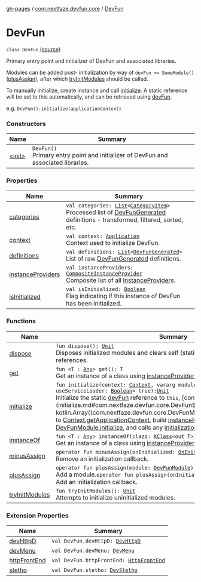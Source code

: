 [gh-pages](../../index.md) / [com.nextfaze.devfun.core](../index.md) / [DevFun](.)

# DevFun

`class DevFun` [(source)](https://github.com/NextFaze/dev-fun/tree/master/devfun/src/main/java/com/nextfaze/devfun/core/DevFun.kt#L98)

Primary entry point and initializer of DevFun and associated libraries.

Modules can be added post- initialization by way of `devFun += SomeModule()` ([plusAssign](plus-assign.md)), after which [tryInitModules](try-init-modules.md) should be called.

To manually initialize, create instance and call [initialize](initialize.md).
A static reference will be set to this automatically, and can be retrieved using [devFun](../dev-fun.md).

e.g. `DevFun().initialize(applicationContext)`

### Constructors

| Name | Summary |
|---|---|
| [&lt;init&gt;](-init-.md) | `DevFun()`<br>Primary entry point and initializer of DevFun and associated libraries. |

### Properties

| Name | Summary |
|---|---|
| [categories](categories.md) | `val categories: `[`List`](https://kotlinlang.org/api/latest/jvm/stdlib/kotlin.collections/-list/index.html)`<`[`CategoryItem`](../-category-item/index.md)`>`<br>Processed list of [DevFunGenerated](../../com.nextfaze.devfun.generated/-dev-fun-generated/index.md) definitions - transformed, filtered, sorted, etc. |
| [context](context.md) | `val context: `[`Application`](https://developer.android.com/reference/android/app/Application.html)<br>Context used to initialize DevFun. |
| [definitions](definitions.md) | `val definitions: `[`List`](https://kotlinlang.org/api/latest/jvm/stdlib/kotlin.collections/-list/index.html)`<`[`DevFunGenerated`](../../com.nextfaze.devfun.generated/-dev-fun-generated/index.md)`>`<br>List of raw [DevFunGenerated](../../com.nextfaze.devfun.generated/-dev-fun-generated/index.md) definitions. |
| [instanceProviders](instance-providers.md) | `val instanceProviders: `[`CompositeInstanceProvider`](../../com.nextfaze.devfun.inject/-composite-instance-provider/index.md)<br>Composite list of all [InstanceProvider](../../com.nextfaze.devfun.inject/-instance-provider/index.md)s. |
| [isInitialized](is-initialized.md) | `val isInitialized: `[`Boolean`](https://kotlinlang.org/api/latest/jvm/stdlib/kotlin/-boolean/index.html)<br>Flag indicating if this instance of DevFun has been initialized. |

### Functions

| Name | Summary |
|---|---|
| [dispose](dispose.md) | `fun dispose(): `[`Unit`](https://kotlinlang.org/api/latest/jvm/stdlib/kotlin/-unit/index.html)<br>Disposes initialized modules and clears self (static), context, and module references. |
| [get](get.md) | `fun <T : `[`Any`](https://kotlinlang.org/api/latest/jvm/stdlib/kotlin/-any/index.html)`> get(): T`<br>Get an instance of a class using [instanceProviders](instance-providers.md). |
| [initialize](initialize.md) | `fun initialize(context: `[`Context`](https://developer.android.com/reference/android/content/Context.html)`, vararg modules: `[`DevFunModule`](../-dev-fun-module/index.md)`, useServiceLoader: `[`Boolean`](https://kotlinlang.org/api/latest/jvm/stdlib/kotlin/-boolean/index.html)` = true): `[`Unit`](https://kotlinlang.org/api/latest/jvm/stdlib/kotlin/-unit/index.html)<br>Initialize the static [devFun](../dev-fun.md) reference to `this`, [context](initialize.md#com.nextfaze.devfun.core.DevFun$initialize(android.content.Context, kotlin.Array((com.nextfaze.devfun.core.DevFunModule)), kotlin.Boolean)/context) to [Context.getApplicationContext](https://developer.android.com/reference/android/content/Context.html#getApplicationContext()), build [instanceProviders](instance-providers.md), call module's [DevFunModule.initialize](../-dev-fun-module/initialize.md), and calls any [initializationCallbacks](#). |
| [instanceOf](instance-of.md) | `fun <T : `[`Any`](https://kotlinlang.org/api/latest/jvm/stdlib/kotlin/-any/index.html)`> instanceOf(clazz: `[`KClass`](https://kotlinlang.org/api/latest/jvm/stdlib/kotlin.reflect/-k-class/index.html)`<out T>): T`<br>Get an instance of a class using [instanceProviders](instance-providers.md). |
| [minusAssign](minus-assign.md) | `operator fun minusAssign(onInitialized: `[`OnInitialized`](../-on-initialized.md)`): `[`Unit`](https://kotlinlang.org/api/latest/jvm/stdlib/kotlin/-unit/index.html)<br>Remove an initialization callback. |
| [plusAssign](plus-assign.md) | `operator fun plusAssign(module: `[`DevFunModule`](../-dev-fun-module/index.md)`): `[`Unit`](https://kotlinlang.org/api/latest/jvm/stdlib/kotlin/-unit/index.html)<br>Add a module.`operator fun plusAssign(onInitialized: `[`OnInitialized`](../-on-initialized.md)`): `[`Unit`](https://kotlinlang.org/api/latest/jvm/stdlib/kotlin/-unit/index.html)<br>Add an initialization callback. |
| [tryInitModules](try-init-modules.md) | `fun tryInitModules(): `[`Unit`](https://kotlinlang.org/api/latest/jvm/stdlib/kotlin/-unit/index.html)<br>Attempts to initialize uninitialized modules. |

### Extension Properties

| Name | Summary |
|---|---|
| [devHttpD](../../com.nextfaze.devfun.httpd/dev-http-d.md) | `val DevFun.devHttpD: `[`DevHttpD`](../../com.nextfaze.devfun.httpd/-dev-http-d/index.md) |
| [devMenu](../../com.nextfaze.devfun.menu/dev-menu.md) | `val DevFun.devMenu: `[`DevMenu`](../../com.nextfaze.devfun.menu/-dev-menu/index.md) |
| [httpFrontEnd](../../com.nextfaze.devfun.httpd.frontend/http-front-end.md) | `val DevFun.httpFrontEnd: `[`HttpFrontEnd`](../../com.nextfaze.devfun.httpd.frontend/-http-front-end/index.md) |
| [stetho](../../com.nextfaze.devfun.stetho/stetho.md) | `val DevFun.stetho: `[`DevStetho`](../../com.nextfaze.devfun.stetho/-dev-stetho/index.md) |
